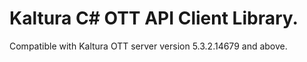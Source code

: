# Kaltura C# OTT API Client Library.
Compatible with Kaltura OTT server version 5.3.2.14679 and above.
